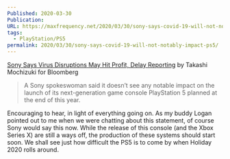 ```yaml
---
Published: 2020-03-30
Publication: 
URL: https://maxfrequency.net/2020/03/30/sony-says-covid-19-will-not-notably-impact-ps5/
tags:
  - PlayStation/PS5
permalink: 2020/03/30/sony-says-covid-19-will-not-notably-impact-ps5/
---
```

[Sony Says Virus Disruptions May Hit Profit, Delay Reporting](https://www.bloomberg.com/news/articles/2020-03-27/sony-says-virus-may-wipe-out-forecast-upgrade-delay-earnings) by Takashi Mochizuki for Bloomberg

>A Sony spokeswoman said it doesn’t see any notable impact on the launch of its next-generation game console PlayStation 5 planned at the end of this year.

Encouraging to hear, in light of everything going on. As my buddy Logan pointed out to me when we were chatting about this statement, of course Sony would say this now. While the release of this console (and the Xbox Series X) are still a ways off, the production of these systems should start soon. We shall see just how difficult the PS5 is to come by when Holiday 2020 rolls around.